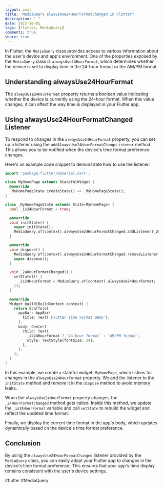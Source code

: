 ```yaml
---
layout: post
title: "MediaQuery alwaysUse24HourFormatChanged in Flutter"
description: " "
date: 2023-10-01
tags: [flutter, MediaQuery]
comments: true
share: true
---
```


In Flutter, the `MediaQuery` class provides access to various information about the user's device and app's environment. One of the properties exposed by the `MediaQuery` class is `alwaysUse24HourFormat`, which determines whether the device is set to display time in the 24-hour format or the AM/PM format.

## Understanding alwaysUse24HourFormat

The `alwaysUse24HourFormat` property returns a boolean value indicating whether the device is currently using the 24-hour format. When this value changes, it can affect the way time is displayed in your Flutter app.

## Using alwaysUse24HourFormatChanged Listener

To respond to changes in the `alwaysUse24HourFormat` property, you can set up a listener using the `addAlwaysUse24HourFormatChangeListener` method. This allows you to be notified when the device's time format preference changes.

Here's an example code snippet to demonstrate how to use the listener:

```dart
import 'package:flutter/material.dart';

class MyHomePage extends StatefulWidget {
  @override
  _MyHomePageState createState() => _MyHomePageState();
}

class _MyHomePageState extends State<MyHomePage> {
  bool _is24HourFormat = true;

  @override
  void initState() {
    super.initState();
    MediaQuery.of(context).alwaysUse24HourFormatChanged.addListener(_24HourFormatChanged);
  }

  @override
  void dispose() {
    MediaQuery.of(context).alwaysUse24HourFormatChanged.removeListener(_24HourFormatChanged);
    super.dispose();
  }

  void _24HourFormatChanged() {
    setState(() {
      _is24HourFormat = MediaQuery.of(context).alwaysUse24HourFormat;
    });
  }

  @override
  Widget build(BuildContext context) {
    return Scaffold(
      appBar: AppBar(
        title: Text('Flutter Time Format Demo'),
      ),
      body: Center(
        child: Text(
          _is24HourFormat ? '24-hour format' : 'AM/PM format',
          style: TextStyle(fontSize: 24),
        ),
      ),
    );
  }
}
```

In this example, we create a stateful widget, `MyHomePage`, which listens for changes in the `alwaysUse24HourFormat` property. We add the listener to the `initState` method and remove it in the `dispose` method to avoid memory leaks.

When the `alwaysUse24HourFormat` property changes, the `_24HourFormatChanged` method gets called. Inside this method, we update the `_is24HourFormat` variable and call `setState` to rebuild the widget and reflect the updated time format.

Finally, we display the current time format in the app's body, which updates dynamically based on the device's time format preference.

## Conclusion

By using the `alwaysUse24HourFormatChanged` listener provided by the `MediaQuery` class, you can easily adapt your Flutter app to changes in the device's time format preference. This ensures that your app's time display remains consistent with the user's device settings.

#flutter #MediaQuery